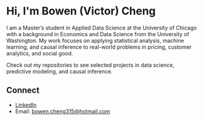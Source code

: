# Hi, I'm Bowen (Victor) Cheng

I am a Master’s student in Applied Data Science at the University of Chicago with a background in Economics and Data Science from the University of Washington. My work focuses on applying statistical analysis, machine learning, and causal inference to real-world problems in pricing, customer analytics, and social good.

Check out my repositories to see selected projects in data science, predictive modeling, and causal inference.

## Connect
- [LinkedIn](www.linkedin.com/in/bowen-cheng-175393244)
- Email: bowen.cheng315@hotmail.com
